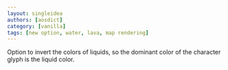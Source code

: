 ```yaml
---
layout: singleidea
authors: [aosdict]
category: [vanilla]
tags: [new option, water, lava, map rendering]
---
```

Option to invert the colors of liquids, so the dominant color of the character glyph is the liquid color.
